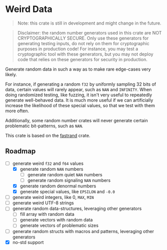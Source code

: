 # Weird Data

> Note: this crate is still in development and might change in the future.

> Disclaimer: the random number generators used in this crate are NOT CRYPTOGRAPHICALLY SECURE. Only use these generators for generating testing inputs, do not rely on them for cryptographic purposes in production code! For instance, you may test a cryptographic tool with these generators, but you may not deploy code that relies on these generators for security in production.

Generate random data in such a way as to make rare edge-cases very likely.

For instance, if generating a random `f32` by uniformly sampling 32 bits of data, certain values will rarely appear, such as `NAN` and `INFINITY`. When doing randomized testing, like fuzzing, it isn't very useful to repeatedly generate well-behaved data. It is much more useful if we can artificially increase the likelihood of these special values, so that we test with them more often.

Additionally, some random number crates will never generate certain problematic bit-patterns, such as `NAN`.

This crate is based on the [fastrand]() crate.

## Roadmap
- [ ] generate weird `f32` and `f64` values
    - [x] generate random `NAN` numbers
        - [ ] generate random quiet `NAN` numbers
        - [ ] generate random signaling `NAN` numbers
    - [x] generate random denormal numbers
    - [x] generate special values, like `EPSILON` and `-0.0`
- [ ] generate weird integers, like 0, `MAX`, `MIN`
- [ ] generate weird UTF-8 strings
- [ ] generate random data-structures, leveraging other generators
    - [ ] fill array with random data
    - [ ] generate vectors with random data
    - [ ] generate vectors of problematic sizes
- [ ] generate random structs with macros and patterns, leveraging other generators
- [x] no-std support
